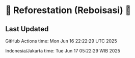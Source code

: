 
# 🌳 Reforestation (Reboisasi) 🌲

## Last Updated

GitHub Actions time: Mon Jun 16 22:22:29 UTC 2025

Indonesia/Jakarta time: Tue Jun 17 05:22:29 WIB 2025
